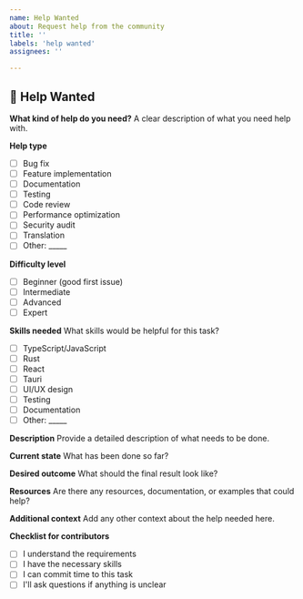 ```yaml
---
name: Help Wanted
about: Request help from the community
title: ''
labels: 'help wanted'
assignees: ''

---
```


## 🤝 Help Wanted

**What kind of help do you need?**
A clear description of what you need help with.

**Help type**
- [ ] Bug fix
- [ ] Feature implementation
- [ ] Documentation
- [ ] Testing
- [ ] Code review
- [ ] Performance optimization
- [ ] Security audit
- [ ] Translation
- [ ] Other: _____

**Difficulty level**
- [ ] Beginner (good first issue)
- [ ] Intermediate
- [ ] Advanced
- [ ] Expert

**Skills needed**
What skills would be helpful for this task?
- [ ] TypeScript/JavaScript
- [ ] Rust
- [ ] React
- [ ] Tauri
- [ ] UI/UX design
- [ ] Testing
- [ ] Documentation
- [ ] Other: _____

**Description**
Provide a detailed description of what needs to be done.

**Current state**
What has been done so far?

**Desired outcome**
What should the final result look like?

**Resources**
Are there any resources, documentation, or examples that could help?

**Additional context**
Add any other context about the help needed here.

**Checklist for contributors**
- [ ] I understand the requirements
- [ ] I have the necessary skills
- [ ] I can commit time to this task
- [ ] I'll ask questions if anything is unclear 